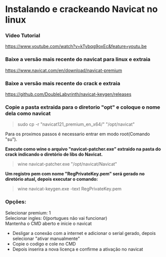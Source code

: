 # Instalando e crackeando Navicat no linux


### Video Tutorial
https://www.youtube.com/watch?v=kTybqg9oxEc&feature=youtu.be

### Baixe a versão mais recente do navicat para linux e extraia  
https://www.navicat.com/en/download/navicat-premium

### Baixe a versão mais recente do crack e extraia  
https://github.com/DoubleLabyrinth/navicat-keygen/releases

### Copie a pasta extraida para o diretorio "opt" e coloque o nome dela como navicat  
> sudo cp -r "navicat121_premium_en_x64/" "/opt/navicat"

Para os proximos passos é necessario entrar em modo root(Comando "su").

**Execute como wine o arquivo "navicat-patcher.exe" extraido na pasta do crack indicando o diretório de libs do Navicat.**  
> wine navicat-patcher.exe "/opt/navicat/Navicat"

**Um registro pem com nome "RegPrivateKey.pem" será gerado no diretório atual, depois executar o comando:**  
> wine navicat-keygen.exe -text RegPrivateKey.pem

### Opções:
Selecionar premium: 1  
Selecionar ingles: 0(portugues não vai funcionar)  
Mantenha o CMD aberto e inicie o navicat  

* Desligar a conexão com a internet e adicionar o serial gerado, depois selecionar "ativar manualmente"  
* Copie o codigo e cole no CMD  
* Depois inserira a nova licença e confirme a ativação no navicat  